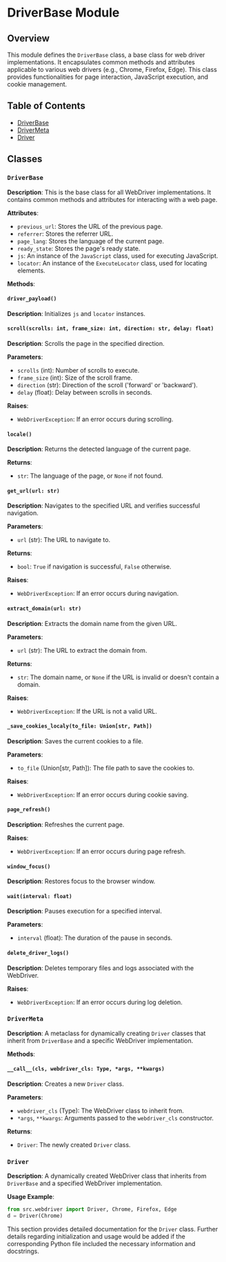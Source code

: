 # DriverBase Module

## Overview

This module defines the `DriverBase` class, a base class for web driver implementations. It encapsulates common methods and attributes applicable to various web drivers (e.g., Chrome, Firefox, Edge).  This class provides functionalities for page interaction, JavaScript execution, and cookie management.


## Table of Contents

* [DriverBase](#driverbase)
* [DriverMeta](#drivermeta)
* [Driver](#driver)


## Classes

### `DriverBase`

**Description**: This is the base class for all WebDriver implementations.  It contains common methods and attributes for interacting with a web page.

**Attributes**:

- `previous_url`: Stores the URL of the previous page.
- `referrer`: Stores the referrer URL.
- `page_lang`: Stores the language of the current page.
- `ready_state`: Stores the page's ready state.
- `js`: An instance of the `JavaScript` class, used for executing JavaScript.
- `locator`: An instance of the `ExecuteLocator` class, used for locating elements.

**Methods**:

#### `driver_payload()`

**Description**: Initializes `js` and `locator` instances.

#### `scroll(scrolls: int, frame_size: int, direction: str, delay: float)`

**Description**: Scrolls the page in the specified direction.

**Parameters**:
- `scrolls` (int): Number of scrolls to execute.
- `frame_size` (int): Size of the scroll frame.
- `direction` (str): Direction of the scroll ('forward' or 'backward').
- `delay` (float): Delay between scrolls in seconds.

**Raises**:
- `WebDriverException`: If an error occurs during scrolling.


#### `locale()`

**Description**: Returns the detected language of the current page.

**Returns**:
- `str`: The language of the page, or `None` if not found.


#### `get_url(url: str)`

**Description**: Navigates to the specified URL and verifies successful navigation.

**Parameters**:
- `url` (str): The URL to navigate to.

**Returns**:
- `bool`: `True` if navigation is successful, `False` otherwise.

**Raises**:
- `WebDriverException`: If an error occurs during navigation.


#### `extract_domain(url: str)`

**Description**: Extracts the domain name from the given URL.

**Parameters**:
- `url` (str): The URL to extract the domain from.

**Returns**:
- `str`: The domain name, or `None` if the URL is invalid or doesn't contain a domain.

**Raises**:
- `WebDriverException`: If the URL is not a valid URL.


#### `_save_cookies_localy(to_file: Union[str, Path])`

**Description**: Saves the current cookies to a file.

**Parameters**:
- `to_file` (Union[str, Path]): The file path to save the cookies to.

**Raises**:
- `WebDriverException`: If an error occurs during cookie saving.

#### `page_refresh()`

**Description**: Refreshes the current page.

**Raises**:
- `WebDriverException`: If an error occurs during page refresh.

#### `window_focus()`

**Description**: Restores focus to the browser window.


#### `wait(interval: float)`

**Description**: Pauses execution for a specified interval.

**Parameters**:
- `interval` (float): The duration of the pause in seconds.


#### `delete_driver_logs()`

**Description**: Deletes temporary files and logs associated with the WebDriver.

**Raises**:
- `WebDriverException`: If an error occurs during log deletion.


### `DriverMeta`

**Description**: A metaclass for dynamically creating `Driver` classes that inherit from `DriverBase` and a specific WebDriver implementation.

**Methods**:

#### `__call__(cls, webdriver_cls: Type, *args, **kwargs)`

**Description**: Creates a new `Driver` class.

**Parameters**:
- `webdriver_cls` (Type): The WebDriver class to inherit from.
- `*args`, `**kwargs`: Arguments passed to the `webdriver_cls` constructor.

**Returns**:
- `Driver`: The newly created `Driver` class.


### `Driver`

**Description**: A dynamically created WebDriver class that inherits from `DriverBase` and a specified WebDriver implementation.

**Usage Example**:
```python
from src.webdriver import Driver, Chrome, Firefox, Edge
d = Driver(Chrome)
```

This section provides detailed documentation for the `Driver` class.  Further details regarding initialization and usage would be added if the corresponding Python file included the necessary information and docstrings.